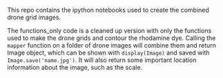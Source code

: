 This repo contains the ipython notebooks used to create the combined drone grid images. 

The functions_only code is a cleaned up version with only the functions used to make the drone grids and contour the rhodamine dye. 
Calling the ```mapper``` function on a folder of drone images will combine them and return Image object, which can be shown with ```display(Image)``` and saved with ```Image.save('name.jpg')```.
It will also return some important location information about the image, such as the scale.
